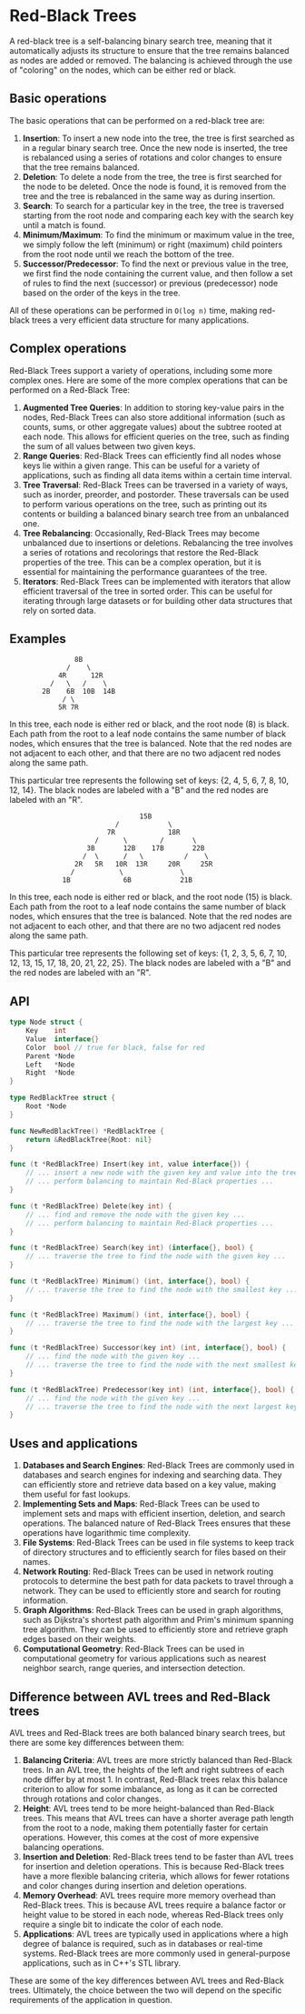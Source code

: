 # Red-Black Trees

A red-black tree is a self-balancing binary search tree, meaning that it automatically adjusts its structure to ensure that the tree remains balanced as nodes are added or removed. The balancing is achieved through the use of "coloring" on the nodes, which can be either red or black.

## Basic operations

The basic operations that can be performed on a red-black tree are:

1. **Insertion**: To insert a new node into the tree, the tree is first searched as in a regular binary search tree. Once the new node is inserted, the tree is rebalanced using a series of rotations and color changes to ensure that the tree remains balanced.
1. **Deletion**: To delete a node from the tree, the tree is first searched for the node to be deleted. Once the node is found, it is removed from the tree and the tree is rebalanced in the same way as during insertion.
1. **Search**: To search for a particular key in the tree, the tree is traversed starting from the root node and comparing each key with the search key until a match is found.
1. **Minimum/Maximum**: To find the minimum or maximum value in the tree, we simply follow the left (minimum) or right (maximum) child pointers from the root node until we reach the bottom of the tree.
1. **Successor/Predecessor**: To find the next or previous value in the tree, we first find the node containing the current value, and then follow a set of rules to find the next (successor) or previous (predecessor) node based on the order of the keys in the tree.

All of these operations can be performed in `O(log n)` time, making red-black trees a very efficient data structure for many applications.

## Complex operations

Red-Black Trees support a variety of operations, including some more complex ones. Here are some of the more complex operations that can be performed on a Red-Black Tree:

1. **Augmented Tree Queries**: In addition to storing key-value pairs in the nodes, Red-Black Trees can also store additional information (such as counts, sums, or other aggregate values) about the subtree rooted at each node. This allows for efficient queries on the tree, such as finding the sum of all values between two given keys.
1. **Range Queries**: Red-Black Trees can efficiently find all nodes whose keys lie within a given range. This can be useful for a variety of applications, such as finding all data items within a certain time interval.
1. **Tree Traversal**: Red-Black Trees can be traversed in a variety of ways, such as inorder, preorder, and postorder. These traversals can be used to perform various operations on the tree, such as printing out its contents or building a balanced binary search tree from an unbalanced one.
1. **Tree Rebalancing**: Occasionally, Red-Black Trees may become unbalanced due to insertions or deletions. Rebalancing the tree involves a series of rotations and recolorings that restore the Red-Black properties of the tree. This can be a complex operation, but it is essential for maintaining the performance guarantees of the tree.
1. **Iterators**: Red-Black Trees can be implemented with iterators that allow efficient traversal of the tree in sorted order. This can be useful for iterating through large datasets or for building other data structures that rely on sorted data.

## Examples

```text
                8B
              /    \
            4R      12R
          /   \   /    \
        2B    6B  10B  14B
             / \ 
            5R 7R

```
In this tree, each node is either red or black, and the root node (8) is black. Each path from the root to a leaf node contains the same number of black nodes, which ensures that the tree is balanced. Note that the red nodes are not adjacent to each other, and that there are no two adjacent red nodes along the same path.

This particular tree represents the following set of keys: {2, 4, 5, 6, 7, 8, 10, 12, 14}. The black nodes are labeled with a "B" and the red nodes are labeled with an "R".

```text
                                15B
                          /            \
                        7R             18R
                     /      \        /       \
                   3B       12B    17B       22B
                  /  \      /   \          /    \
                2R   5R   10R  13R     20R     25R
               /           \              \
             1B             6B            21B

```
In this tree, each node is either red or black, and the root node (15) is black. Each path from the root to a leaf node contains the same number of black nodes, which ensures that the tree is balanced. Note that the red nodes are not adjacent to each other, and that there are no two adjacent red nodes along the same path.

This particular tree represents the following set of keys: {1, 2, 3, 5, 6, 7, 10, 12, 13, 15, 17, 18, 20, 21, 22, 25}. The black nodes are labeled with a "B" and the red nodes are labeled with an "R".


## API

```go
type Node struct {
    Key    int
    Value  interface{}
    Color  bool // true for black, false for red
    Parent *Node
    Left   *Node
    Right  *Node
}

type RedBlackTree struct {
    Root *Node
}

func NewRedBlackTree() *RedBlackTree {
    return &RedBlackTree{Root: nil}
}

func (t *RedBlackTree) Insert(key int, value interface{}) {
    // ... insert a new node with the given key and value into the tree ...
    // ... perform balancing to maintain Red-Black properties ...
}

func (t *RedBlackTree) Delete(key int) {
    // ... find and remove the node with the given key ...
    // ... perform balancing to maintain Red-Black properties ...
}

func (t *RedBlackTree) Search(key int) (interface{}, bool) {
    // ... traverse the tree to find the node with the given key ...
}

func (t *RedBlackTree) Minimum() (int, interface{}, bool) {
    // ... traverse the tree to find the node with the smallest key ...
}

func (t *RedBlackTree) Maximum() (int, interface{}, bool) {
    // ... traverse the tree to find the node with the largest key ...
}

func (t *RedBlackTree) Successor(key int) (int, interface{}, bool) {
    // ... find the node with the given key ...
    // ... traverse the tree to find the node with the next smallest key ...
}

func (t *RedBlackTree) Predecessor(key int) (int, interface{}, bool) {
    // ... find the node with the given key ...
    // ... traverse the tree to find the node with the next largest key ...
}

```

## Uses and applications

1. **Databases and Search Engines**: Red-Black Trees are commonly used in databases and search engines for indexing and searching data. They can efficiently store and retrieve data based on a key value, making them useful for fast lookups.
1. **Implementing Sets and Maps**: Red-Black Trees can be used to implement sets and maps with efficient insertion, deletion, and search operations. The balanced nature of Red-Black Trees ensures that these operations have logarithmic time complexity.
1. **File Systems**: Red-Black Trees can be used in file systems to keep track of directory structures and to efficiently search for files based on their names.
1. **Network Routing**: Red-Black Trees can be used in network routing protocols to determine the best path for data packets to travel through a network. They can be used to efficiently store and search for routing information.
1. **Graph Algorithms**: Red-Black Trees can be used in graph algorithms, such as Dijkstra's shortest path algorithm and Prim's minimum spanning tree algorithm. They can be used to efficiently store and retrieve graph edges based on their weights.
1. **Computational Geometry**: Red-Black Trees can be used in computational geometry for various applications such as nearest neighbor search, range queries, and intersection detection.

## Difference between AVL trees and Red-Black trees

AVL trees and Red-Black trees are both balanced binary search trees, but there are some key differences between them:
1. **Balancing Criteria**: AVL trees are more strictly balanced than Red-Black trees. In an AVL tree, the heights of the left and right subtrees of each node differ by at most 1. In contrast, Red-Black trees relax this balance criterion to allow for some imbalance, as long as it can be corrected through rotations and color changes.
1. **Height**: AVL trees tend to be more height-balanced than Red-Black trees. This means that AVL trees can have a shorter average path length from the root to a node, making them potentially faster for certain operations. However, this comes at the cost of more expensive balancing operations.
1. **Insertion and Deletion**: Red-Black trees tend to be faster than AVL trees for insertion and deletion operations. This is because Red-Black trees have a more flexible balancing criteria, which allows for fewer rotations and color changes during insertion and deletion operations.
1. **Memory Overhead**: AVL trees require more memory overhead than Red-Black trees. This is because AVL trees require a balance factor or height value to be stored in each node, whereas Red-Black trees only require a single bit to indicate the color of each node.
1. **Applications**: AVL trees are typically used in applications where a high degree of balance is required, such as in databases or real-time systems. Red-Black trees are more commonly used in general-purpose applications, such as in C++'s STL library.

These are some of the key differences between AVL trees and Red-Black trees. Ultimately, the choice between the two will depend on the specific requirements of the application in question.
